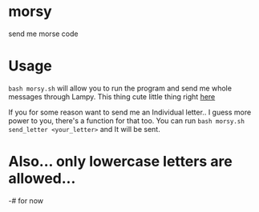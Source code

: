 # morsy
send me morse code

# Usage
`bash morsy.sh` will allow you to run the program and send me whole messages through Lampy. This thing cute little thing right [here](lampy.dangrain.top)

If you for some reason want to send me an Individual letter.. I guess more power to you, there's a function for that too.
You can run `bash morsy.sh send_letter <your_letter>` and It will be sent.

# Also... only lowercase letters are allowed...
-# for now

